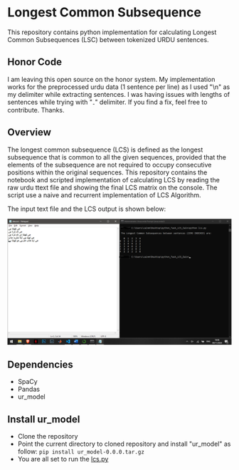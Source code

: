 # Longest Common Subsequence
This repository contains python implementation for calculating Longest Common Subsequences (LSC) between tokenized URDU sentences.

## Honor Code
I am leaving this open source on the honor system. My implementation works for the preprocessed urdu data (1 sentence per line) as I used "\n" as my delimiter while extracting sentences. I was having issues with lengths of sentences while trying with "۔" delimiter. If you find a fix, feel free to contribute. Thanks.

## Overview
The longest common subsequence (LCS) is defined as the longest subsequence that is common to all the given sequences, provided that the elements of the subsequence are not required to occupy consecutive positions within the original sequences. This repository contains the notebook and scripted implementation of calculating LCS by reading the raw urdu ttext file and showing the final LCS matrix on the console. The script use a naive and recurrent implementation of LCS Algorithm.

The input text file and the LCS output is shown below:

![](./output.PNG)

## Dependencies
- SpaCy
- Pandas
- ur_model

## Install ur_model
- Clone the repository 
- Point the current directory to cloned repository and install "ur_model" as follow: `pip install ur_model-0.0.0.tar.gz`
- You are all set to run the [lcs.py](lcs.py)